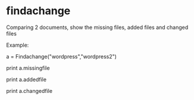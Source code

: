 # findachange
Comparing 2 documents, show the missing files, added files and changed files

Example:

a = Findachange("wordpress","wordpress2")

print a.missingfile

print a.addedfile

print a.changedfile

